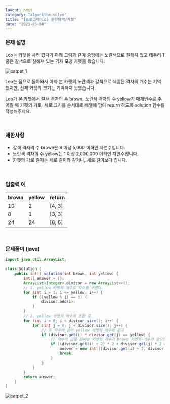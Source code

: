 ```yaml
---
layout: post
category: "algorithm-solve"
title: "[프로그래머스] 완전탐색/카펫"
date: "2021-05-04"
---
```


### 문제 설명
Leo는 카펫을 사러 갔다가 아래 그림과 같이 중앙에는 노란색으로 칠해져 있고 테두리 1줄은 갈색으로 칠해져 있는 격자 모양 카펫을 봤습니다.<br>

![catpet_1](/imgs/algorithm-solve/programmers_carpet_1.png)

Leo는 집으로 돌아와서 아까 본 카펫의 노란색과 갈색으로 색칠된 격자의 개수는 기억했지만, 전체 카펫의 크기는 기억하지 못했습니다.<br>

Leo가 본 카펫에서 갈색 격자의 수 brown, 노란색 격자의 수 yellow가 매개변수로 주어질 때 카펫의 가로, 세로 크기를 순서대로 배열에 담아 return 하도록 solution 함수를 작성해주세요.

<br>

### 제한사항
- 갈색 격자의 수 brown은 8 이상 5,000 이하인 자연수입니다.
- 노란색 격자의 수 yellow는 1 이상 2,000,000 이하인 자연수입니다.
- 카펫의 가로 길이는 세로 길이와 같거나, 세로 길이보다 깁니다.

<br>

### 입출력 예

|brown|yellow|return|
|---|---|---|
|10|2|[4, 3]|
|8|1|[3, 3]|
|24|24|[8, 6]|

<br>

### 문제풀이 (java)

```java
import java.util.ArrayList;

class Solution {
    public int[] solution(int brown, int yellow) {
        int[] answer = {};
        ArrayList<Integer> divisor = new ArrayList<>();
        // 1. yellow 카펫의 개수로 약수를 구한다.
        for (int i = 1; i <= yellow; i++) {
            if ((yellow % i) == 0) {
                divisor.add(i);
            }
        }
        // 2. yellow 카펫의 약수의 조합 중
        for (int i = 0; i < divisor.size(); i++) {
            for (int j = 0; j < divisor.size(); j++) {
                // 두 약수의 곱이 yellow 카펫의 개수와 같고
                if (divisor.get(i) * divisor.get(j) == yellow) {
                    // 약수의 곱을 감싸는 카펫의 개수가 brown 카펫의 개수가 같으면 break
                    if ((divisor.get(i) + 2) * 2 + divisor.get(j) * 2 == brown) {
                        answer = new int[]{divisor.get(i) + 2, divisor.get(j) + 2};
                        break;
                    }
                }
            }
        }
        return answer;
    }
}
```

![catpet_2](/imgs/algorithm-solve/programmers_carpet_2.png)